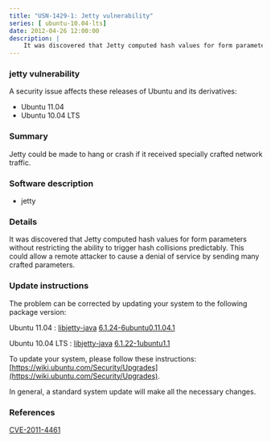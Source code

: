 ```yaml
---
title: "USN-1429-1: Jetty vulnerability"
series: [ ubuntu-10.04-lts]
date: 2012-04-26 12:00:00
description: |
    It was discovered that Jetty computed hash values for form parameters without restricting the ability to trigger hash collisions predictably. This could allow a remote attacker to cause a denial of service by sending many crafted parameters. 
--- 
```

 
 


### jetty vulnerability

A security issue affects these releases of Ubuntu and its derivatives:

* Ubuntu 11.04
* Ubuntu 10.04 LTS

### Summary

Jetty could be made to hang or crash if it received specially crafted network traffic.

### Software description

* jetty 

### Details

It was discovered that Jetty computed hash values for form parameters without restricting the ability to trigger hash collisions predictably. This could allow a remote attacker to cause a denial of service by sending many crafted parameters. 

### Update instructions

The problem can be corrected by updating your system to the following package version:

Ubuntu 11.04
 : [libjetty-java](https://launchpad.net/ubuntu/+source/jetty) <span> [6.1.24-6ubuntu0.11.04.1](https://launchpad.net/ubuntu/+source/jetty/6.1.24-6ubuntu0.11.04.1) </span> 

Ubuntu 10.04 LTS
 : [libjetty-java](https://launchpad.net/ubuntu/+source/jetty) <span> [6.1.22-1ubuntu1.1](https://launchpad.net/ubuntu/+source/jetty/6.1.22-1ubuntu1.1) </span> 

To update your system, please follow these instructions: [https://wiki.ubuntu.com/Security/Upgrades](https://wiki.ubuntu.com/Security/Upgrades).

In general, a standard system update will make all the necessary changes. 

### References

 
 [CVE-2011-4461](http://people.ubuntu.com/~ubuntu-security/cve/CVE-2011-4461)
 

